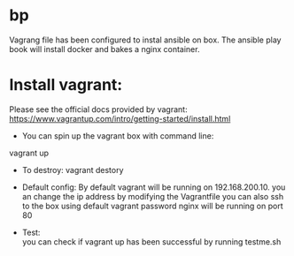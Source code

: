 # bp


Vagrang file has been configured to instal ansible on box. The ansible play book will install docker and bakes a nginx container.
#
# Install vagrant:
Please see the official docs provided by vagrant: https://www.vagrantup.com/intro/getting-started/install.html

+ You can spin up the vagrant box with command line:

vagrant up

+ To destroy:
vagrant destory

+ Default config:
By default vagrant will be running on 192.168.200.10. you an change the ip address by modifying the Vagrantfile
you can also ssh to the box using default vagrant password
nginx will be running on port 80

+ Test:  
you can check if vagrant up has been successful by running testme.sh
